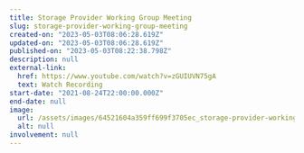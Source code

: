 ```yaml
---
title: Storage Provider Working Group Meeting
slug: storage-provider-working-group-meeting
created-on: "2023-05-03T08:06:28.619Z"
updated-on: "2023-05-03T08:06:28.619Z"
published-on: "2023-05-03T08:22:38.798Z"
description: null
external-link:
  href: https://www.youtube.com/watch?v=zGUIUVN75gA
  text: Watch Recording
start-date: "2021-08-24T22:00:00.000Z"
end-date: null
image:
  url: /assets/images/64521604a359ff699f3705ec_storage-provider-working-group.png
  alt: null
involvement: null
---
```

